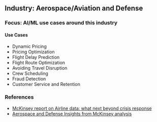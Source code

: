 ## Industry: Aerospace/Aviation and Defense

### Focus: AI/ML use cases around this industry

#### Use Cases

- Dynamic Pricing
- Pricing Optimization
- Flight Delay Prediction
- Flight Route Optimization
- Avoiding Travel Disruption
- Crew Scheduling
- Fraud Detection
- Customer Service and Retention

### References
- [McKinsey report on Airline data: what next beyond crisis response](https://www.mckinsey.com/industries/travel-logistics-and-infrastructure/our-insights/airline-data-what-next-beyond-crisis-response)
- [Aerospace and Defense Insights from McKinsey analysis](https://www.mckinsey.com/industries/aerospace-and-defense/our-insights)

